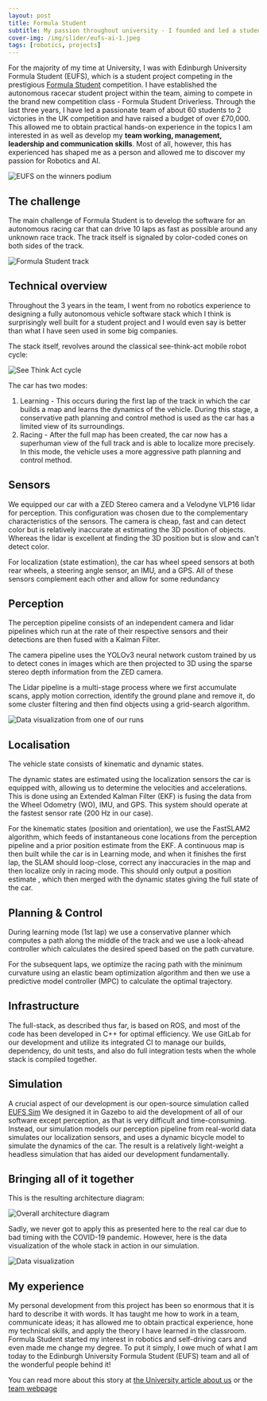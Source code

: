 ```yaml
---
layout: post
title: Formula Student
subtitle: My passion throughout university - I founded and led a student team to develop an autonomous racecar
cover-img: /img/slider/eufs-ai-1.jpeg
tags: [robotics, projects]
---
```


For the majority of my time at University, I was with Edinburgh University Formula Student (EUFS), which is a student project competing in the prestigious [Formula Student](https://www.imeche.org/events/formula-student) competition. I have established the autonomous racecar student project within the team, aiming to compete in the brand new competition class - Formula Student Driverless. Through the last three years, I have led a passionate team of about 60 students to 2 victories in the UK competition and have raised a budget of over £70,000. This allowed me to obtain practical hands-on experience in the topics I am interested in as well as develop my **team working, management, leadership and communication skills**. Most of all, however, this has experienced has shaped me as a person and allowed me to discover my passion for Robotics and AI.

![EUFS on the winners podium](/img/slider/eufs-ai-2.jpg)

## The challenge

The main challenge of Formula Student is to develop the software for an autonomous racing car
that can drive 10 laps as fast as possible around any unknown race track. The track itself is
signaled by color-coded cones on both sides of the track.

![Formula Student track](https://clqtg10snjb14i85u49wifbv-wpengine.netdna-ssl.com/wp-content/uploads/2017/07/Formula-Student-track.jpg)

## Technical overview

Throughout the 3 years in the team, I went from no robotics experience to designing a fully autonomous vehicle
software stack which I think is surprisingly well built for a student project and I would even say is better
than what I have seen used in some big companies.

The stack itself, revolves around the classical see-think-act mobile robot cycle:

![See Think Act cycle](/img/blog/2020-06-19-formula-student/see-think-act.png)

The car has two modes:

1. Learning - This occurs during the first lap of the track in which the car builds a map
and learns the dynamics of the vehicle. During this stage, a conservative path planning
and control method is used as the car has a limited view of its surroundings.
2. Racing - After the full map has been created, the car now has a superhuman view of the
full track and is able to localize more precisely. In this mode, the vehicle uses a more
aggressive path planning and control method.

## Sensors

We equipped our car with a ZED Stereo camera and a Velodyne VLP16 lidar for perception.
This configuration was chosen due to the complementary characteristics of the sensors. The camera is cheap, fast
and can detect color but is relatively inaccurate at estimating the 3D position of objects. Whereas the lidar is
excellent at finding the 3D position but is slow and can't detect color.

For localization (state estimation), the car has wheel speed sensors at both rear wheels, a steering
angle sensor, an IMU, and a GPS. All of these sensors complement each other and allow for some redundancy

## Perception

The perception pipeline consists of an independent camera and lidar pipelines which run at the
rate of their respective sensors and their detections are then fused with a Kalman Filter.

The camera pipeline uses the YOLOv3 neural network custom trained by us to detect cones in images
which are then projected to 3D using the sparse stereo depth information from the ZED camera.

The Lidar pipeline is a multi-stage process where we first accumulate scans, apply motion correction,
identify the ground plane and remove it, do some cluster filtering and then find objects using
a grid-search algorithm.

![Data visualization from one of our runs](/img/eufs.gif)

## Localisation

The vehicle state consists of kinematic and dynamic states.

The dynamic states are estimated using the localization sensors the car is equipped with,
allowing us to determine the velocities and accelerations. This is done using an Extended
Kalman Filter (EKF) is fusing the data from the Wheel Odometry (WO), IMU, and GPS.
This system should operate at the fastest sensor rate (200 Hz in our case).

For the kinematic states (position and orientation), we use the FastSLAM2 algorithm, which feeds of instantaneous cone locations from the perception pipeline and a prior position
estimate from the EKF. A continuous map is then built while the car is in Learning mode, and
when it finishes the first lap, the SLAM should loop-close, correct any inaccuracies in the
map and then localize only in racing mode. This should only output a position estimate
, which then merged with the dynamic states giving the full state of the car.

## Planning & Control

During learning mode (1st lap) we use a conservative planner which computes a path along the middle
of the track and we use a look-ahead controller which calculates the desired speed based on the
path curvature.

For the subsequent laps, we optimize the racing path with the minimum curvature using an elastic
beam optimization algorithm and then we use a predictive model controller (MPC) to calculate the
optimal trajectory.

## Infrastructure

The full-stack, as described thus far, is based on ROS, and most of the code has been developed
in C++ for optimal efficiency. We use GitLab for our development and utilize its integrated CI
to manage our builds, dependency, do unit tests, and also do full integration tests when the whole
stack is compiled together.

## Simulation

A crucial aspect of our development is our open-source simulation called [EUFS Sim](https://gitlab.com/eufs/eufs_sim)
We designed it in Gazebo to aid the development of all of our software except perception,
as that is very difficult and time-consuming. Instead, our simulation models our perception
pipeline from real-world data simulates our localization sensors, and uses a dynamic
bicycle model to simulate the dynamics of the car. The result is a relatively light-weight
a headless simulation that has aided our development fundamentally.

## Bringing all of it together

This is the resulting architecture diagram:

![Overall architecture diagram](/img/blog/2020-06-19-formula-student/EUFS_soft_diagram_2020.png)

Sadly, we never got to apply this as presented here to the real car due to bad
timing with the COVID-19 pandemic. However, here is the data visualization
of the whole stack in action in our simulation.

![Data visualization](/img/blog/trackdrive.gif)

## My experience

My personal development from this project has been so enormous that it is hard to describe it with words.
It has taught me how to work in a team, communicate ideas; it has allowed me to obtain practical experience,
hone my technical skills, and apply the theory I have learned in the classroom. Formula Student started
my interest in robotics and self-driving cars and even made me change my degree. To put it simply,
I owe much of what I am today to the Edinburgh University Formula Student (EUFS) team and
all of the wonderful people behind it!

You can read more about this story at [the University article about us](https://www.ed.ac.uk/informatics/news-events/stories/2018/students-on-quest-for-high-speed-success)
or the [team webpage](http://eufs.eusa.ed.ac.uk/ai)

